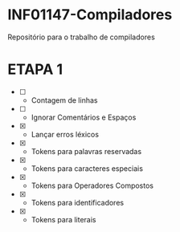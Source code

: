 # INF01147-Compiladores
Repositório para o trabalho de compiladores

# ETAPA 1

- [ ] - Contagem de linhas
- [ ] - Ignorar Comentários e Espaços
- [X] - Lançar erros léxicos
- [X] - Tokens para palavras reservadas
- [X] - Tokens para caracteres especiais
- [X] - Tokens para Operadores Compostos
- [X] - Tokens para identificadores
- [X] - Tokens para literais

